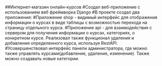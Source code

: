##Интернет-магазин онлайн-курсов
#Создал веб-приложение с использованием веб фреймворка Django
#В проекте создал два приложения: 
#Приложение shop - видимый интерфейс для отображения информации о курсах в виде таблицы с возможностью перехода на страницу отдельного курса.
#Приложение api - для взаимодействия с сервером для получения информации о курсах, категориях, о конкретном курсе. Реализовал также функционал удаления и добавления определенного курса, используя RestAPI.
#Усовершенствовал интерфейс панели администратора, где можно также управлять курсами(добавление, удаление, изменение). Также можно создавать новые категории.
